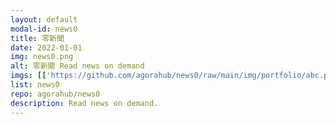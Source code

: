 ```yaml
---
layout: default
modal-id: news0
title: 零新聞
date: 2022-01-01
img: news0.png
alt: 零新聞 Read news on demand
imgs: [['https://github.com/agorahub/news0/raw/main/img/portfolio/abc.png', 'https://agora0.gitlab.io/news/abc'], ['https://github.com/agorahub/news0/raw/main/img/portfolio/aj.png', 'https://agora0.gitlab.io/news/aj'], ['https://github.com/agorahub/news0/raw/main/img/portfolio/bbc.png', 'https://agora0.gitlab.io/news/bbc'], ['https://github.com/agorahub/news0/raw/main/img/portfolio/cna.png', 'https://agora0.gitlab.io/news/cna'], ['https://github.com/agorahub/news0/raw/main/img/portfolio/dw.png', 'https://agora0.gitlab.io/news/dw'], ['https://github.com/agorahub/news0/raw/main/img/portfolio/kyodo.png', 'https://agora0.gitlab.io/news/kyodo'], ['https://github.com/agorahub/news0/raw/main/img/portfolio/nyt.png', 'https://agora0.gitlab.io/news/nyt'], ['https://github.com/agorahub/news0/raw/main/img/portfolio/rfa.png', 'https://agora0.gitlab.io/news/rfa'], ['https://github.com/agorahub/news0/raw/main/img/portfolio/rthk.png', 'https://agora0.gitlab.io/news/rthk'], ['https://github.com/agorahub/news0/raw/main/img/portfolio/wsj.png', 'https://agora0.gitlab.io/news/wsj']]
list: news0
repo: agorahub/news0
description: Read news on demand.
---
```


